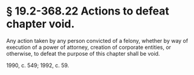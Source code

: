 # § 19.2-368.22 Actions to defeat chapter void.

<p>Any action taken by any person convicted of a felony, whether by way of execution of a power of attorney, creation of corporate entities, or otherwise, to defeat the purpose of this chapter shall be void.</p><p>1990, c. 549; 1992, c. 59.</p>